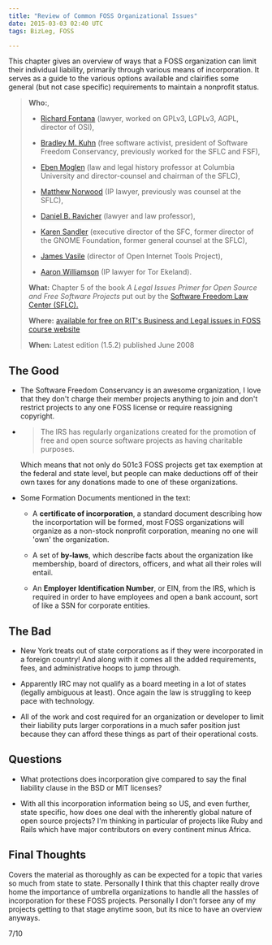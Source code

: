 ```yaml
---
title: "Review of Common FOSS Organizational Issues"
date: 2015-03-03 02:40 UTC
tags: BizLeg, FOSS

---
```


This chapter gives an overview of ways that a FOSS organization can limit their individual liability, primarily through various means of incorporation. It serves as a guide to the various options available and clairifies some general (but not case specific) requirements to maintain a nonprofit status.


> **Who:**,
>
> * [Richard Fontana](http://en.wikipedia.org/wiki/Richard_Fontana) (lawyer, worked on GPLv3, LGPLv3, AGPL, director of OSI),
>
> * [Bradley M. Kuhn](http://en.wikipedia.org/wiki/Bradley_M._Kuhn) (free software activist, president of Software Freedom Conservancy, previously worked for the SFLC and FSF),
>
> * [Eben Moglen](http://en.wikipedia.org/wiki/Eben_Moglen) (law and legal history professor at Columbia University and director-counsel and chairman of the SFLC),
>
> * [Matthew Norwood](https://www.linkedin.com/pub/matt-norwood/5/770/a39) (IP lawyer, previously was counsel at the SFLC),
>
> * [Daniel B. Ravicher](http://www.ravicher.com/) (lawyer and law professor),
>
> * [Karen Sandler](http://en.wikipedia.org/wiki/Karen_Sandler) (executive director of the SFC, former director of the GNOME Foundation, former general counsel at the SFLC),
>
> * [James Vasile](https://twitter.com/jamesvasile) (director of Open Internet Tools Project),
>
> * [Aaron Williamson](https://torekeland.com/about/aaron-williamson) (IP lawyer for Tor Ekeland).
>
> **What:** Chapter 5 of the book *A Legal Issues Primer for Open Source and Free Software Projects* put out by the [Software Freedom Law Center (SFLC).](https://www.softwarefreedom.org/)
>
> **Where:** [available for free on RIT's Business and Legal issues in FOSS course website](http://bizlegfoss-ritigm.rhcloud.com/static/books/foss-primer.pdf)
>
> **When:** Latest edition (1.5.2) published June 2008



## The Good

* The Software Freedom Conservancy is an awesome organization, I love that they don't charge their member projects anything to join and don't restrict projects to any one FOSS license or require reassigning copyright.

* > The IRS has regularly organizations created for the promotion of free and open source software projects as having charitable purposes.

  Which means that not only do 501c3 FOSS projects get tax exemption at the federal and state level, but people can make deductions off of their own taxes for any donations made to one of these organizations.

* Some Formation Documents mentioned in the text:

  * A **certificate of incorporation**, a standard document describing how the incorportation will be formed, most FOSS organizations will organize as a non-stock nonprofit corporation, meaning no one will 'own' the organization.

  * A set of **by-laws**, which describe facts about the organization like membership, board of directors, officers, and what all their roles will entail.

  * An **Employer Identification Number**, or EIN, from the IRS, which is required in order to have employees and open a bank account, sort of like a SSN for corporate entities.


## The Bad

* New York treats out of state corporations as if they were incorporated in a foreign country! And along with it comes all the added requirements, fees, and administrative hoops to jump through.

* Apparently IRC may not qualify as a board meeting in a lot of states (legally ambiguous at least). Once again the law is struggling to keep pace with technology.

* All of the work and cost required for an organization or developer to limit their liability puts larger corporations in a much safer position just because they can afford these things as part of their operational costs.


## Questions

* What protections does incorporation give compared to say the final liability clause in the BSD or MIT licenses?

* With all this incorporation information being so US, and even further, state specific, how does one deal with the inherently global nature of open source projects? I'm thinking in particular of projects like Ruby and Rails which have major contributors on every continent minus Africa.


## Final Thoughts

Covers the material as thoroughly as can be expected for a topic that varies so much from state to state. Personally I think that this chapter really drove home the importance of umbrella organizations to handle all the hassles of incorporation for these FOSS projects. Personally I don't forsee any of my projects getting to that stage anytime soon, but its nice to have an overview anyways.

7/10


